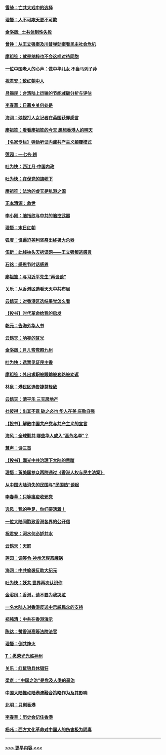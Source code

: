 #### [雪绮：亡共大戏中的选择](../pages/nsc993/n11699922.md?t=12050622) 
#### [理悟：人不可欺天更不可欺](../pages/nsc993/n11699657.md?t=12050622) 
#### [金浴凤:  土共体制性失败](../pages/nsc993/n11699361.md?t=12050622) 
#### [曾铮：从王立强案及川普弹劾案看民主社会危机](../pages/nsc993/n11699318.md?t=12050622) 
#### [廖祖笙：就是纳粹也不会这样对待同胞](../pages/nsc993/n11697658.md?t=12050622) 
#### [一位中国老人的心声：做中华儿女 不当马列子孙](../pages/nsc993/n11697525.md?t=12050622) 
#### [祝君安：致红朝中人](../pages/nsc993/n11697518.md?t=12050622) 
#### [吕锡民：台湾陆上运输的节能减碳分析与评估](../pages/nsc993/n11694983.md?t=12050622) 
#### [李春草：日暮乡关何处是](../pages/nsc993/n11694805.md?t=12050622) 
#### [海网：殃视打人女记者在英国获罪感言](../pages/nsc993/n11693832.md?t=12050622) 
#### [廖祖笙：看看廖祖笙的今天 想想香港人的明天](../pages/nsc993/n11693707.md?t=12050622) 
#### [【名家专栏】弹劾听证内藏共产主义颠覆模式](../pages/nsc993/n11693563.md?t=12050622) 
#### [莲园：一七令‧辨](../pages/nsc993/n11692558.md?t=12050622) 
#### [吐为快：西江月·中国内政](../pages/nsc993/n11692071.md?t=12050622) 
#### [吐为快：在保党的旗帜下](../pages/nsc993/n11691188.md?t=12050622) 
#### [廖祖笙：法治的虚无是乱港之源](../pages/nsc993/n11690605.md?t=12050622) 
#### [正本清源：救世](../pages/nsc993/n11689134.md?t=12050622) 
#### [李小刚：脑指纹与中共的脑控武器](../pages/nsc993/n11688900.md?t=12050622) 
#### [理悟：末日红朝](../pages/nsc993/n11688829.md?t=12050622) 
#### [弧度：谁逼迫美利坚祭出终极大杀器](../pages/nsc993/n11688735.md?t=12050622) 
#### [伍新：此线抽头天拆谍网——王立强叛逃感言](../pages/nsc993/n11687981.md?t=12050622) 
#### [石铭：感恩节时话感恩](../pages/nsc993/n11687568.md?t=12050622) 
#### [廖祖笙：与习近平先生“再谈谈”](../pages/nsc993/n11687005.md?t=12050622) 
#### [关乐：从香港区选看天灭中共布局](../pages/nsc993/n11686647.md?t=12050622) 
#### [云鹤天：对香港区选结果党怎么看](../pages/nsc993/n11686216.md?t=12050622) 
#### [【投书】时代革命给我的启发](../pages/nsc993/n11684287.md?t=12050622) 
#### [乾元：告海外华人书](../pages/nsc993/n11684044.md?t=12050622) 
#### [云鹤天：响亮的耳光](../pages/nsc993/n11684254.md?t=12050622) 
#### [金浴凤：月儿弯弯照九州](../pages/nsc993/n11684231.md?t=12050622) 
#### [吐为快：选票见证民主香](../pages/nsc993/n11684206.md?t=12050622) 
#### [廖祖笙：外出求职被跟踪被套路被劝返](../pages/nsc993/n11683874.md?t=12050622) 
#### [林泉：港民区选告捷莫轻敌](../pages/nsc993/n11683930.md?t=12050622) 
#### [云鹤天：清平乐 三无房地产](../pages/nsc993/n11681521.md?t=12050622) 
#### [杜彼得：出其不意 破之必也 华人在美 庄敬自强](../pages/nsc993/n11679554.md?t=12050622) 
#### [【投书】解散中国共产党与共产主义的宣言](../pages/nsc993/n11679177.md?t=12050622) 
#### [海风：全球剿共 哪些华人或入“高危名单”？](../pages/nsc993/n11678617.md?t=12050622) 
#### [慧声：诗三首](../pages/nsc993/n11678848.md?t=12050622) 
#### [【投书】曝光中共治理下大陆的黑暗](../pages/nsc993/n11678674.md?t=12050622) 
#### [理悟：贺美国参众两院通过《香港人权与民主法案》](../pages/nsc993/n11678104.md?t=12050622) 
#### [从中国大陆消失的民国与“民国热”谈起](../pages/nsc993/n11678075.md?t=12050622) 
#### [李春草：只等瘟疫收邪党](../pages/nsc993/n11677308.md?t=12050622) 
#### [逸风：我的手足，你们要活着！](../pages/nsc993/n11676352.md?t=12050622) 
#### [一位大陆同胞致香港各界的公开信](../pages/nsc993/n11675761.md?t=12050622) 
#### [祝君安：河水何必妒井水](../pages/nsc993/n11675746.md?t=12050622) 
#### [云鹤天：天怒](../pages/nsc993/n11675718.md?t=12050622) 
#### [莲园：调笑令‧神州怎容恶魔祸](../pages/nsc993/n11675648.md?t=12050622) 
#### [海网：中共偷袭反助大纪元](../pages/nsc993/n11673515.md?t=12050622) 
#### [吐为快：妖共 世界再次认识你](../pages/nsc993/n11673506.md?t=12050622) 
#### [金浴凤：香港，请不要为我哭泣](../pages/nsc993/n11673248.md?t=12050622) 
#### [一名大陆人对香港反送中示威民众的支持](../pages/nsc993/n11672615.md?t=12050622) 
#### [郑纯清：中共在香港演示](../pages/nsc993/n11670539.md?t=12050622) 
#### [陈达：赞香港高等法院法官](../pages/nsc993/n11669542.md?t=12050622) 
#### [理悟：倒共烽火](../pages/nsc993/n11668844.md?t=12050622) 
#### [T：愿荣光光临神州](../pages/nsc993/n11668421.md?t=12050622) 
#### [关乐：红鼠狼兵休猖狂](../pages/nsc993/n11668378.md?t=12050622) 
#### [梁京：“中国之治”是危及人类的恶治](../pages/nsc993/n11668328.md?t=12050622) 
#### [中国大陆推动陆港澳融合策略作为及其影响](../pages/nsc993/n11668157.md?t=12050622) 
#### [北明：只剩香港](../pages/nsc993/n11668002.md?t=12050622) 
#### [李春草：历史会记住香港](../pages/nsc993/n11667927.md?t=12050622) 
#### [杨吒：西方文化革命对中国人的伤害极为阴毒](../pages/nsc993/n11664521.md?t=12050622) 

----
#### [ >>> 更早内容 <<< ](../indexes/nsc993-earlier.md)
